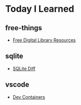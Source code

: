 # Today I Learned

## free-things

- [Free Digital Library Resources](free-things/digital-library.md)

## sqlite

- [SQLite Diff](sqlite/diff.md)

## vscode

- [Dev Containers](vscode/dev-containers.md)

